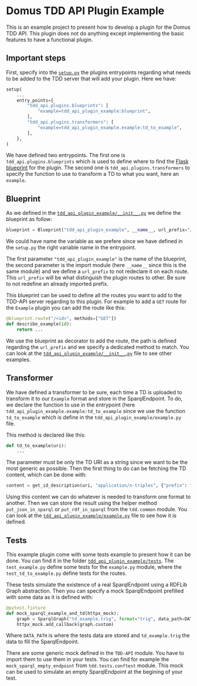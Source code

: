 # Domus TDD API Plugin Example

This is an example project to present how to develop a plugin for the Domus TDD API.
This plugin does not do anything except implementing the basic features
to have a functional plugin.

## Important steps

First, specify into the [`setup.py`](setup.py) the plugins entrypoints regarding
what needs to be added to the TDD server that will add your plugin.
Here we have:

```python
setup(
    ...
    entry_points={
        "tdd_api.plugins.blueprints": [
            "example=tdd_api_plugin_example:blueprint",
        ],
        "tdd_api.plugins.transformers": [
            "example=tdd_api_plugin_example.example:td_to_example",
        ],
    },
)
```

We have defined two entrypoints. The first one is `tdd_api.plugins.blueprints` which is used to
define where to find the [Flask blueprint](https://flask.palletsprojects.com/en/3.0.x/blueprints/) for
the plugin.
The second one is `tdd_api.plugins.transformers` to specify the function to use to transform a TD to
what you want, here an `example`.

## Blueprint

As we defined in the [`tdd_api_plugin_example/__init__.py`](tdd_api_plugin_example/__init__.py) we define the blueprint
as follow:

```python
blueprint = Blueprint("tdd_api_plugin_example", __name__, url_prefix="/example")
```

We could have name the variable as we prefere since we have defined in the `setup.py` the right
variable name in the entrypoint.

The first parameter `"tdd_api_plugin_example"` is the name of the blueprint, the second parameter is the
import module (here `__name__` since this is the same module) and we define a `url_prefix` to not redeclare it
on each route.
This `url_prefix` will be what distinguish the plugin routes to other. Be sure to not redefine an already imported
prefix.

This blueprint can be used to define all the routes you want to add to the TDD-API server regarding to
this plugin.
For example to add a `GET` route for the `Example` plugin you can add the route like this:

```python
@blueprint.route("/<id>", methods=["GET"])
def describe_example(id):
    return ...
```

We use the blueprint as decorator to add the route, the path is defined regarding the `url_prefix` and we
specify a dedicated method to match.
You can look at the [`tdd_api_plugin_example/__init__.py`](tdd_api_plugin_example/__init__.py) file to see
other examples.

## Transformer

We have defined a transformer to be sure, each time a TD is uploaded to transform it to our `Example` format
and store in the SparqlEndpoint. To do, we declare the function to use in the entrypoint (here
`tdd_api_plugin_example.example:td_to_example` since we use the function `td_to_example` which is define in the
`tdd_api_plugin_example/example.py` file.

This method is declared like this:

```python
def td_to_example(uri):
    ...
```

The parameter must be only the TD URI as a string since we want to be the most generic as possible. Then the first
thing to do can be fetching the TD content, which can be done with:

```python
content = get_id_description(uri, "application/n-triples", {"prefix": "td"})
```

Using this content we can do whatever is needed to transform one format to another.
Then we can store the result using the helper method `put_json_in_sparql` or `put_rdf_in_sparql` from the
`tdd.common` module.
You can look at the [`tdd_api_plugin_example/example.py`](tdd_api_plugin_example/example.py) file to see how it
is defined.

## Tests

This example plugin come with some tests example to present how it can be done.
You can find it in the folder [`tdd_api_plugin_example/tests`](tdd_api_plugin_example/tests).
The `test_example.py` define some tests for the `example.py` module, where the `test_td_to_example.py`
define tests for the routes.

These tests simulate the existence of a real SparqlEndpoint using a RDFLib Graph abstraction. Then you
can specify a mock SparqlEndpoint prefilled with some data as it is defined with:

```python
@pytest.fixture
def mock_sparql_example_and_td(httpx_mock):
    graph = SparqlGraph("td_example.trig", format="trig", data_path=DATA_PATH)
    httpx_mock.add_callback(graph.custom)
```

Where `DATA_PATH` is where the tests data are stored and `td_example.trig` the data to fill the SparqlEndpoint.

There are some generic mock defined in the `TDD-API` module. You have to import them to use them in your tests.
You can find for example the `mock_sparql_empty_endpoint` from `tdd.tests.conftest` module. This mock can be used
to simulate an empty SparqlEndpoint at the begining of your test.
